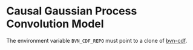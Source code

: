 # Causal Gaussian Process Convolution Model
The environment variable `BVN_CDF_REPO` must point to a clone of [bvn-cdf](https://github.com/wesselb/bvn-cdf).

